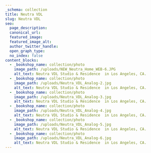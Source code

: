 ```yaml
---
_schema: collection
title: Neutra VDL
slug: Neutra VDL
seo:
  page_description:
  canonical_url:
  featured_image:
  featured_image_alt:
  author_twitter_handle:
  open_graph_type:
  no_index: false
content_blocks:
  - _bookshop_name: collection/photo
    image_path: /uploads/NEW_Neutra_Home_WEB-6.JPG
    alt_text: Neutra VDL Studio & Residence  in Los Angeles, CA.
  - _bookshop_name: collection/photo
    image_path: /uploads/Neutra_VDL_Analog-2.jpg
    alt_text: Neutra VDL Studio & Residence  in Los Angeles, CA.
  - _bookshop_name: collection/photo
    image_path: /uploads/Neutra_VDL_Analog-3.jpg
    alt_text: Neutra VDL Studio & Residence  in Los Angeles, CA.
  - _bookshop_name: collection/photo
    image_path: /uploads/Neutra_VDL_Analog-4.jpg
    alt_text: Neutra VDL Studio & Residence  in Los Angeles, CA.
  - _bookshop_name: collection/photo
    image_path: /uploads/Neutra_VDL_Analog-5.jpg
    alt_text: Neutra VDL Studio & Residence  in Los Angeles, CA.
  - _bookshop_name: collection/photo
    image_path: /uploads/Neutra_VDL_Analog-6.jpg
    alt_text: Neutra VDL Studio & Residence  in Los Angeles, CA.
---
```

